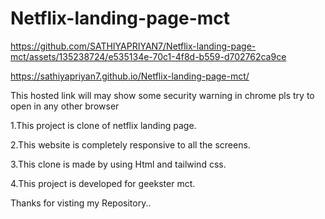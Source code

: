 # Netflix-landing-page-mct


https://github.com/SATHIYAPRIYAN7/Netflix-landing-page-mct/assets/135238724/e535134e-70c1-4f8d-b559-d702762ca9ce



https://sathiyapriyan7.github.io/Netflix-landing-page-mct/



This hosted link will may show some security warning in chrome pls try to open in any other browser




1.This project is clone of netflix landing page.



2.This website is completely responsive to all the screens.




3.This clone is made by using Html and tailwind css.



4.This project is developed for geekster mct.







Thanks for visting my Repository..
